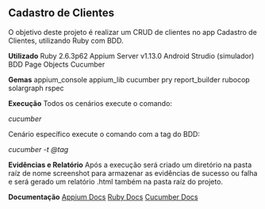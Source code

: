 ## Cadastro de Clientes
O objetivo deste projeto é realizar um CRUD de clientes no app Cadastro de Clientes, utilizando Ruby com BDD.


**Utilizado**
Ruby 2.6.3p62
Appium Server v1.13.0
Android Strudio (simulador)
BDD
Page Objects
Cucumber


**Gemas**
appium_console
appium_lib
cucumber
pry
report_builder
rubocop
solargraph
rspec


**Execução**
Todos os cenários execute o comando:

*cucumber*

Cenário específico execute o comando com a tag do BDD:

*cucumber -t @tag*


**Evidências e Relatório**
Após a execução será criado um diretório na pasta raíz de nome screenshot para armazenar as evidências de sucesso ou falha e será gerado um relatório .html também na pasta raíz do projeto.


**Documentação**
[Appium Docs](http://appium.io/docs/en/about-appium/api/#appium-api-documentation)
[Ruby Docs](https://ruby-doc.org/)
[Cucumber Docs](https://cucumber.io/docs/cucumber/)
